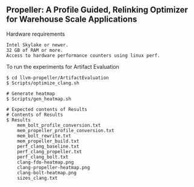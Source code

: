 ## Propeller: A Profile Guided, Relinking Optimizer for Warehouse Scale Applications

Hardware requirements
```
Intel Skylake or newer.
32 GB of RAM or more.
Access to hardware performance counters using linux perf.
```

To run the experiments for Artifact Evaluation
```
$ cd llvm-propeller/ArtifactEvaluation
$ Scripts/optimize_clang.sh

# Generate heatmap
$ Scripts/gen_heatmap.sh

# Expected contents of Results
# Contents of Results
$ Results
    mem_bolt_profile_conversion.txt
    mem_propeller_profile_conversion.txt
    mem_bolt_rewrite.txt
    mem_propeller_build.txt
    perf_clang_baseline.txt
    perf_clang_propeller.txt
    perf_clang_bolt.txt
    clang-fdo-heatmap.png
    clang-propeller-heatmap.png
    clang-bolt-heatmap.png
    sizes_clang.txt
```

